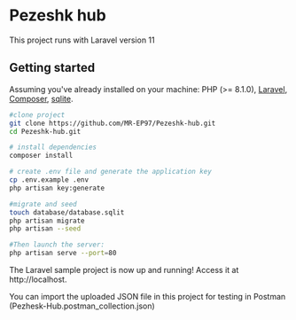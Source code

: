 # Pezeshk hub 

This project runs with Laravel version 11

## Getting started

Assuming you've already installed on your machine: PHP (>= 8.1.0), [Laravel](https://laravel.com), [Composer](https://getcomposer.org), [sqlite](https://www.sqlite.org/).

``` bash
#clone project
git clone https://github.com/MR-EP97/Pezeshk-hub.git
cd Pezeshk-hub.git

# install dependencies
composer install

# create .env file and generate the application key
cp .env.example .env
php artisan key:generate

#migrate and seed
touch database/database.sqlit
php artisan migrate
php artisan --seed

#Then launch the server:
php artisan serve --port=80
```

The Laravel sample project is now up and running! Access it at http://localhost.

You can import the uploaded JSON file in this project for testing in Postman (Pezhesk-Hub.postman_collection.json)
